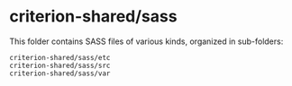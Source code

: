 # criterion-shared/sass

This folder contains SASS files of various kinds, organized in sub-folders:

    criterion-shared/sass/etc
    criterion-shared/sass/src
    criterion-shared/sass/var
